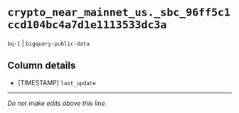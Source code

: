 # `crypto_near_mainnet_us._sbc_96ff5c1ccd104bc4a7d1e1113533dc3a`
`bq-1` | `bigquery-public-data`

## Column details
* [TIMESTAMP] `last_update`

-------------------------------------------------------------------------------
*Do not make edits above this line.*
